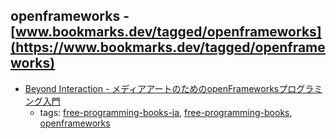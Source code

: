 openframeworks - [www.bookmarks.dev/tagged/openframeworks](https://www.bookmarks.dev/tagged/openframeworks) 
---
* [Beyond Interaction - メディアアートのためのopenFrameworksプログラミング入門](http://download.bnn.co.jp/download/beyond_interaction/BNN_BeyondInteraction.pdf)
    * tags: [free-programming-books-ja](../tags/free-programming-books-ja.md), [free-programming-books](../tags/free-programming-books.md), [openframeworks](../tags/openframeworks.md)
